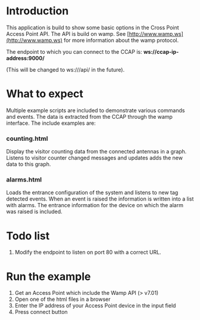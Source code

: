 # Introduction

This application is build to show some basic options in the Cross Point Access Point API. The API is build on wamp. See  [http://www.wamp.ws](http://www.wamp.ws) for more information about the wamp protocol. 

The endpoint to which you can connect to the CCAP is: **ws://ccap-ip-address:9000/**

(This will be changed to ws://<ccap-ip>/api/ in the future).

# What to expect

Multiple example scripts are included to demonstrate various commands and events. The data is extracted from the CCAP through the wamp interface. The include examples are:

### counting.html
Display the visitor counting data from the connected antennas in a graph. Listens to visitor counter changed messages and updates adds the new data to this graph.

### alarms.html
Loads the entrance configuration of the system and listens to new tag detected events. When an event is raised the information is written into a list with alarms. The entrance information for the device on which the alarm was raised is included.

# Todo list

1. Modify the endpoint to listen on port 80 with a correct URL.

# Run the example

1. Get an Access Point which include the Wamp API (> v7.01)
2. Open one of the html files in a browser
3. Enter the IP address of your Access Point device in the input field
4. Press connect button
